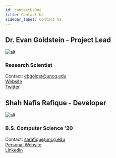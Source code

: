 ```yaml
---
id: contactUsDoc
title: Contact Us
sidebar_label: Contact Us
---
```


## Dr. Evan Goldstein - Project Lead
![alt](https://ges.uncg.edu/wp-content/uploads/2019/08/goldstein-237x300.jpg)


<!-- <div style={{display:'flex',justifyContent:'space-between'}}>
    <div>
        <div>
            You may contact Dr.Evan Goldstein at his email at <a href="mailto:ebgoldst@uncg.edu">ebgoldst@uncg.edu</a>.
        </div>
        <div>
            Dr.Evan Goldstein <a href="https://ges.uncg.edu/person/dr-evan-goldstein/">UNCG page</a>.
            
        </div>      
    </div>
   
    <img src="https://mdx-logo.now.sh" alt="Italian Trulli"/>

</div> -->

### Research Scientist
Contact:
ebgoldst@uncg.edu  
[Website](https://ebgoldstein.wordpress.com/)   
[Twitter](https://twitter.com/ebgoldstein)   
<!-- [UNCG Page](https://ges.uncg.edu/person/dr-evan-goldstein/) -->

## Shah Nafis Rafique - Developer

![alt](https://media-exp1.licdn.com/dms/image/C4D03AQF4hLLcnpa1Vw/profile-displayphoto-shrink_200_200/0?e=1597276800&v=beta&t=AaTNzI1aFDJMsqEFdrS_fT9cTuBlTdqRxLfIQ7Fo2FM)  

###  B.S. Computer Science '20
Contact:
sarafiqu@uncg.edu   
[Personal Website](http://shahnafisrafique.com/)    
[Linkedin](https://www.linkedin.com/in/shahnafis/)
